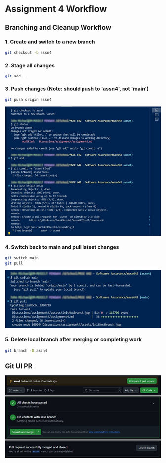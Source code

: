 # Assignment 4 Workflow

## Branching and Cleanup Workflow

### 1. Create and switch to a new branch

```bash
git checkout -b assn4
```

### 2. Stage all changes

```bash
git add .
```

### 3. Push changes (Note: should push to 'assn4', not 'main')

```bash
git push origin assn4
```

![Initial new branch screenshot](assets/initNewBranch.jpg)

### 4. Switch back to main and pull latest changes

```bash
git switch main
git pull
```

![Local Pull/Merge](assets/vsPull.jpg)

### 5. Delete local branch after merging or completing work

```bash
git branch -D assn4
```

## Git UI PR

![GIT CreatePR](assets/gitPR.jpg)
![GIT Squash and Merge PR](assets/gitPR2.jpg)
![GIT Delete Remote Branch](assets/gitDRemote.jpg)